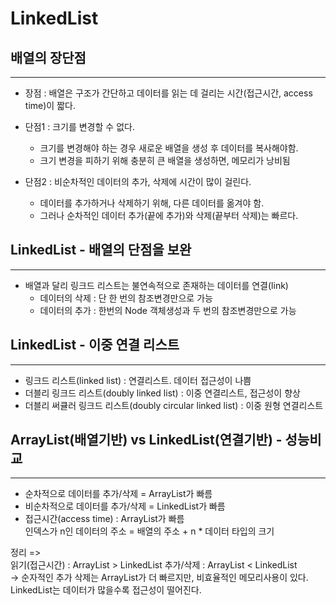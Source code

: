 
LinkedList
=============

배열의 장단점
----------------
*****

* 장점 : 배열은 구조가 간단하고 데이터를 읽는 데 걸리는 시간(접근시간, access time)이 짧다.
 
* 단점1 : 크기를 변경할 수 없다. 
  * 크기를 변경해야 하는 경우 새로운 배열을 생성 후 데이터를 복사해야함.
  * 크기 변경을 피하기 위해 충분히 큰 배열을 생성하면, 메모리가 낭비됨
* 단점2 : 비순차적인 데이터의 추가, 삭제에 시간이 많이 걸린다.
  * 데이터를 추가하거나 삭제하기 위해, 다른 데이터를 옮겨야 함.
  * 그러나 순차적인 데이터 추가(끝에 추가)와 삭제(끝부터 삭제)는 빠르다.


LinkedList - 배열의 단점을 보완
---------------
*****

* 배열과 달리 링크드 리스트는 불연속적으로 존재하는 데이터를 연결(link)
  * 데이터의 삭제 : 단 한 번의 참조변경만으로 가능
  * 데이터의 추가 : 한번의 Node 객체생성과 두 번의 참조변경만으로 가능


LinkedList - 이중 연결 리스트
--------------
*****

* 링크드 리스트(linked list) : 연결리스트. 데이터 접근성이 나쁨
* 더블리 링크드 리스트(doubly linked list) : 이중 연결리스트, 접근성이 향상
* 더블리 써큘러 링크드 리스트(doubly circular linked list) : 이중 원형 연결리스트


ArrayList(배열기반) vs LinkedList(연결기반) - 성능비교
----------
*****

* 순차적으로 데이터를 추가/삭제 = ArrayList가 빠름
* 비순차적으로 데이터를 추가/삭제 = LinkedList가 빠름
* 접근시간(access time) : ArrayList가 빠름  
인덱스가 n인 데이터의 주소 = 배열의 주소 + n * 데이터 타입의 크기

정리 =>   
읽기(접근시간) : ArrayList > LinkedList
추가/삭제 : ArrayList < LinkedList  
-> 순자적인 추가 삭제는 ArrayList가 더 빠르지만, 비효율적인 메모리사용이 있다.  
LinkedList는 데이터가 많을수록 접근성이 떨어진다.